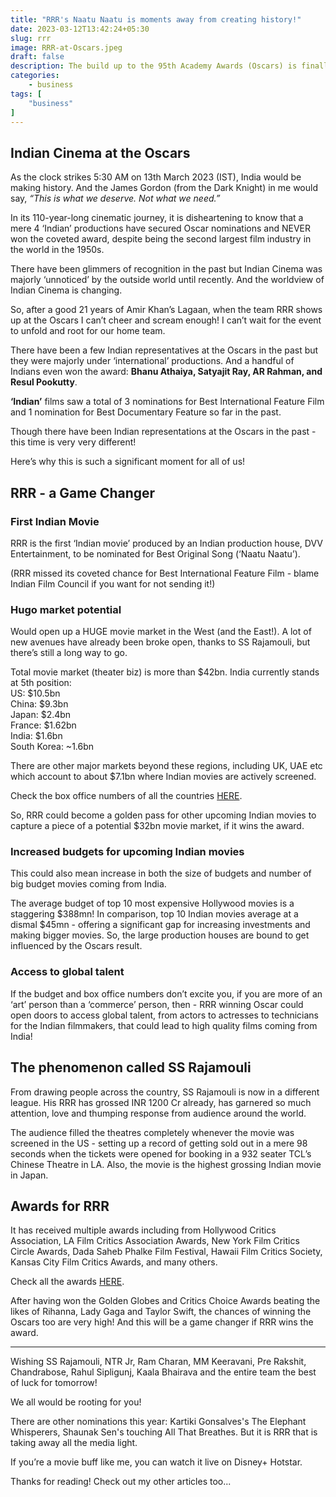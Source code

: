 ```yaml
---
title: "RRR's Naatu Naatu is moments away from creating history!"
date: 2023-03-12T13:42:24+05:30
slug: rrr
image: RRR-at-Oscars.jpeg
draft: false
description: The build up to the 95th Academy Awards (Oscars) is finally coming to a conclusion. And RRR's Naatu Naatu is moments away from clinching the 'Best Original Song' award and creating history! What's in it for the Indian Cinema? Read on...
categories:
    - business
tags: [
    "business"
]
---
```

## Indian Cinema at the Oscars
As the clock strikes 5:30 AM on 13th March 2023 (IST), India would be making history. And the James Gordon (from the Dark Knight) in me would say, *“This is what we deserve. Not what we need.”*

In its 110-year-long cinematic journey, it is disheartening to know that a mere 4 ‘Indian’ productions have secured Oscar nominations and NEVER won the coveted award, despite being the second largest film industry in the world in the 1950s.

There have been glimmers of recognition in the past but Indian Cinema was majorly ‘unnoticed’ by the outside world until recently. And the worldview of Indian Cinema is changing.

So, after a good 21 years of Amir Khan’s Lagaan, when the team RRR shows up at the Oscars I can’t cheer and scream enough! I can’t wait for the event to unfold and root for our home team.

There have been a few Indian representatives at the Oscars in the past but they were majorly under ‘international’ productions. And a handful of Indians even won the award: **Bhanu Athaiya, Satyajit Ray, AR Rahman, and Resul Pookutty**.

**‘Indian’** films saw a total of 3 nominations for Best International Feature Film and 1 nomination for Best Documentary Feature so far in the past.

Though there have been Indian representations at the Oscars in the past - this time is very very different!

Here’s why this is such a significant moment for all of us!

## RRR - a Game Changer

### First Indian Movie
RRR is the first ‘Indian movie’ produced by an Indian production house, DVV Entertainment, to be nominated for Best Original Song (‘Naatu Naatu’).

(RRR missed its coveted chance for Best International Feature Film - blame Indian Film Council if you want for not sending it!)

### Hugo market potential
Would open up a HUGE movie market in the West (and the East!). A lot of new avenues have already been broke open, thanks to SS Rajamouli, but there’s still a long way to go.

Total movie market (theater biz) is more than $42bn. India currently stands at 5th position:\
US: $10.5bn\
China: $9.3bn\
Japan: $2.4bn\
France: $1.62bn\
India: $1.6bn\
South Korea: ~1.6bn

There are other major markets beyond these regions, including UK, UAE etc which account to about $7.1bn where Indian movies are actively screened.

Check the box office numbers of all the countries [HERE](https://flixpatrol.com/market/box-office-revenues/).

So, RRR could become a golden pass for other upcoming Indian movies to capture a piece of a potential $32bn movie market, if it wins the award.

### Increased budgets for upcoming Indian movies
This could also mean increase in both the size of budgets and number of big budget movies coming from India.

The average budget of top 10 most expensive Hollywood movies is a staggering $388mn! In comparison, top 10 Indian movies average at a dismal $45mn - offering a significant gap for increasing investments and making bigger movies. So, the large production houses are bound to get influenced by the Oscars result.

### Access to global talent
If the budget and box office numbers don’t excite you, if you are more of an ‘art’ person than a ‘commerce’ person, then - RRR winning Oscar could open doors to access global talent, from actors to actresses to technicians for the Indian filmmakers, that could lead to high quality films coming from India!

## The phenomenon called SS Rajamouli
From drawing people across the country, SS Rajamouli is now in a different league. His RRR has grossed INR 1200 Cr already, has garnered so much attention, love and thumping response from audience around the world.

The audience filled the theatres completely whenever the movie was screened in the US - setting up a record of getting sold out in a mere 98 seconds when the tickets were opened for booking in a 932 seater TCL’s Chinese Theatre in LA. Also, the movie is the highest grossing Indian movie in Japan.

## Awards for RRR
It has received multiple awards including from Hollywood Critics Association, LA Film Critics Association Awards, New York Film Critics Circle Awards, Dada Saheb Phalke Film Festival, Hawaii Film Critics Society, Kansas City Film Critics Awards, and many others.

Check all the awards [HERE](https://www.imdb.com/title/tt8178634/awards/).

After having won the Golden Globes and Critics Choice Awards beating the likes of Rihanna, Lady Gaga and Taylor Swift, the chances of winning the Oscars too are very high! And this will be a game changer if RRR wins the award.

---

Wishing SS Rajamouli, NTR Jr, Ram Charan, MM Keeravani, Pre Rakshit, Chandrabose, Rahul Sipligunj, Kaala Bhairava and the entire team the best of luck for tomorrow!

We all would be rooting for you!

There are other nominations this year:
Kartiki Gonsalves's The Elephant Whisperers, Shaunak Sen's touching All That Breathes. But it is RRR that is taking away all the media light.

If you’re a movie buff like me, you can watch it live on Disney+ Hotstar.

Thanks for reading! Check out my other articles too...